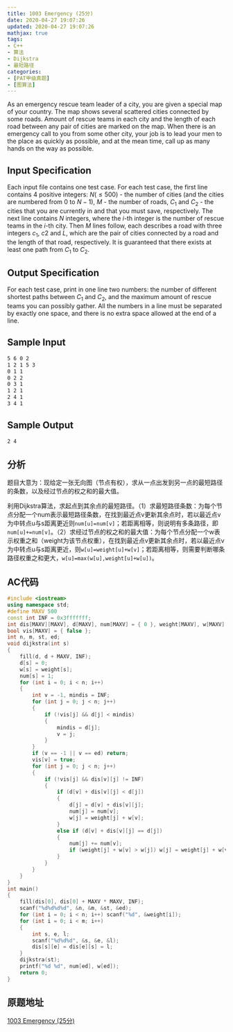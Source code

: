 ```yaml
---
title: 1003 Emergency (25分)
date: 2020-04-27 19:07:26
updated: 2020-04-27 19:07:26
mathjax: true
tags:
- C++
- 算法
- Dijkstra
- 最短路径
categories:
- [PAT甲级真题]
- [图算法]
---
```

As an emergency rescue team leader of a city, you are given a special map of your country. The map shows several scattered cities connected by some roads. Amount of rescue teams in each city and the length of each road between any pair of cities are marked on the map. When there is an emergency call to you from some other city, your job is to lead your men to the place as quickly as possible, and at the mean time, call up as many hands on the way as possible.

<!--more-->

## Input Specification

Each input file contains one test case. For each test case, the first line contains 4 positive integers: $N (≤500)$ - the number of cities (and the cities are numbered from $0$ to $N−1$), $M$ - the number of roads, $C_1$ and $C_2$ - the cities that you are currently in and that you must save, respectively. The next line contains $N$ integers, where the $i$-th integer is the number of rescue teams in the $i$-th city. Then $M$ lines follow, each describes a road with three integers $c_1$, $c_​2$ and $L$, which are the pair of cities connected by a road and the length of that road, respectively. It is guaranteed that there exists at least one path from $C_1$ to $C_2$.

## Output Specification

For each test case, print in one line two numbers: the number of different shortest paths between $C_1$ and $C_2$, and the maximum amount of rescue teams you can possibly gather. All the numbers in a line must be separated by exactly one space, and there is no extra space allowed at the end of a line.

## Sample Input

```bash
5 6 0 2
1 2 1 5 3
0 1 1
0 2 2
0 3 1
1 2 1
2 4 1
3 4 1
```

## Sample Output

```bash
2 4
```

## 分析

题目大意为：现给定一张无向图（节点有权），求从一点出发到另一点的最短路径的条数，以及经过节点的权之和的最大值。

利用Dijkstra算法，求起点到其余点的最短路径。（1）求最短路径条数：为每个节点分配一个num表示最短路径条数，在找到最近点v更新其余点时，若以最近点v为中转点u与s距离更近则`num[u]=num[v]`；若距离相等，则说明有多条路径，即`num[u]+=num[v]`。（2）求经过节点的权之和的最大值：为每个节点分配一个w表示权重之和（weight为该节点权重），在找到最近点v更新其余点时，若以最近点v为中转点u与s距离更近，则`w[u]=weight[u]+w[v]`；若距离相等，则需要判断哪条路径权重之和更大，`w[u]=max(w[u],weight[u]+w[u])`。

## AC代码

```cpp
#include <iostream>
using namespace std;
#define MAXV 500
const int INF = 0x3fffffff;
int dis[MAXV][MAXV], d[MAXV], num[MAXV] = { 0 }, weight[MAXV], w[MAXV] = { 0 };
bool vis[MAXV] = { false };
int n, m, st, ed;
void dijkstra(int s)
{
    fill(d, d + MAXV, INF);
    d[s] = 0;
    w[s] = weight[s];
    num[s] = 1;
    for (int i = 0; i < n; i++)
    {
        int v = -1, mindis = INF;
        for (int j = 0; j < n; j++)
        {
            if (!vis[j] && d[j] < mindis)
            {
                mindis = d[j];
                v = j;
            }
        }
        if (v == -1 || v == ed) return;
        vis[v] = true;
        for (int j = 0; j < n; j++)
        {
            if (!vis[j] && dis[v][j] != INF)
            {
                if (d[v] + dis[v][j] < d[j])
                {
                    d[j] = d[v] + dis[v][j];
                    num[j] = num[v];
                    w[j] = weight[j] + w[v];
                }
                else if (d[v] + dis[v][j] == d[j])
                {
                    num[j] += num[v];
                    if (weight[j] + w[v] > w[j]) w[j] = weight[j] + w[v];
                }
            }
        }
    }
}
int main()
{
    fill(dis[0], dis[0] + MAXV * MAXV, INF);
    scanf("%d%d%d%d", &n, &m, &st, &ed);
    for (int i = 0; i < n; i++) scanf("%d", &weight[i]);
    for (int i = 0; i < m; i++)
    {
        int s, e, l;
        scanf("%d%d%d", &s, &e, &l);
        dis[s][e] = dis[e][s] = l;
    }
    dijkstra(st);
    printf("%d %d", num[ed], w[ed]);
    return 0;
}
```

## 原题地址

[1003 Emergency (25分)](https://pintia.cn/problem-sets/994805342720868352/problems/994805523835109376)
